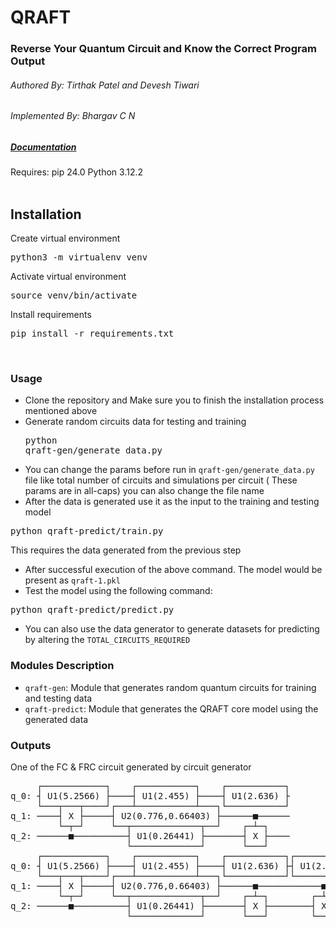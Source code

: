 # QRAFT

### Reverse Your Quantum Circuit and Know the Correct Program Output
###### Authored By: Tirthak Patel and Devesh Tiwari
###### Implemented By: Bhargav C N
##### [Documentation](https://par.nsf.gov/servlets/purl/10309262)
Requires:
pip 24.0
Python 3.12.2
<br/>
<br/>

## Installation

Create virtual environment
<pre>python3 -m virtualenv venv</pre>
Activate virtual environment
<pre>source venv/bin/activate</pre>
Install requirements
<pre>pip install -r requirements.txt</pre>

<br/>

### Usage
- Clone the repository and Make sure you to finish the installation process mentioned above
- Generate random circuits data for testing and training <pre>python qraft-gen/generate_data.py</pre> 
- You can change the params before run in `qraft-gen/generate_data.py` file like total number of circuits and simulations per circuit ( These params are in all-caps) you can also change the file name
- After the data is generated use it as the input to the training and testing model
<pre>python qraft-predict/train.py</pre>
This requires the data generated from the previous step
- After successful execution of the above command. The model would be present as `qraft-1.pkl`
- Test the model using the following command:
<pre>python qraft-predict/predict.py</pre>
- You can also use the data generator to generate datasets for predicting by altering the `TOTAL_CIRCUITS_REQUIRED`



### Modules Description
- `qraft-gen`: Module that generates random quantum circuits for training and testing data
- `qraft-predict`: Module that generates the QRAFT core model using the generated data






### Outputs

One of the FC & FRC circuit generated by circuit generator
<pre>
     ┌────────────┐    ┌───────────┐    ┌───────────┐
q_0: ┤ U1(5.2566) ├────┤ U1(2.455) ├────┤ U1(2.636) ├
     └───┬───┬────┘┌───┴───────────┴───┐└───────────┘
q_1: ────┤ X ├─────┤ U2(0.776,0.66403) ├──────■──────
         └─┬─┘     └──┬─────────────┬──┘    ┌─┴─┐    
q_2: ──────■──────────┤ U1(0.26441) ├───────┤ X ├────
                      └─────────────┘       └───┘    
     ┌────────────┐    ┌───────────┐    ┌───────────┐┌───────────┐    ┌───────────┐    ┌────────────┐
q_0: ┤ U1(5.2566) ├────┤ U1(2.455) ├────┤ U1(2.636) ├┤ U1(2.636) ├────┤ U1(2.455) ├────┤ U1(5.2566) ├
     └───┬───┬────┘┌───┴───────────┴───┐└───────────┘└───────────┘┌───┴───────────┴───┐└───┬───┬────┘
q_1: ────┤ X ├─────┤ U2(0.776,0.66403) ├──────■────────────■──────┤ U2(0.776,0.66403) ├────┤ X ├─────
         └─┬─┘     └──┬─────────────┬──┘    ┌─┴─┐        ┌─┴─┐    └──┬─────────────┬──┘    └─┬─┘     
q_2: ──────■──────────┤ U1(0.26441) ├───────┤ X ├────────┤ X ├───────┤ U1(0.26441) ├─────────■───────
                      └─────────────┘       └───┘        └───┘       └─────────────┘                 

</pre>
